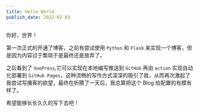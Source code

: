 ```yaml
---
title: Hello World
publish_date: 2022-02-03
---
```


你好，世界！  

第一次正式的开通了博客，之前有尝试使用 `Python` 和 `Flask` 来实现一个博客，但是因为内容过于繁琐于是最终还是放弃了。  

<!-- more -->

之后看到了 `VuePress`,它可以实现在本地编写推送到 `GitHub` 再由 `action` 实现自动化部署到 `GitHub Pages`，这种流畅的写作方式深深的吸引了我，从而再次激起了我尝试写播客的欲望，最终在折腾了一天后，我总算把这个 Blog 给配置的有模有样了。

希望能够长长久久的写下去吧！
